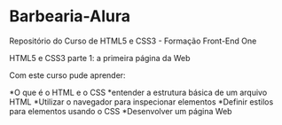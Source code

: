 # Barbearia-Alura
Repositório do Curso de HTML5 e CSS3 - Formação Front-End One

HTML5 e CSS3 parte 1: a primeira página da Web

Com este curso pude aprender:

*O que é o HTML e o CSS
*entender a estrutura básica de um arquivo HTML
*Utilizar o navegador para inspecionar elementos
*Definir estilos para elementos usando o CSS
*Desenvolver um página Web
